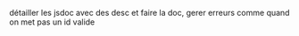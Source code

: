 détailler les jsdoc avec des desc et faire la doc, gerer erreurs comme quand on met pas un id valide